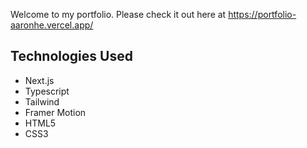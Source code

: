 Welcome to my portfolio. Please check it out here at https://portfolio-aaronhe.vercel.app/

## Technologies Used

- Next.js
- Typescript
- Tailwind
- Framer Motion
- HTML5
- CSS3

